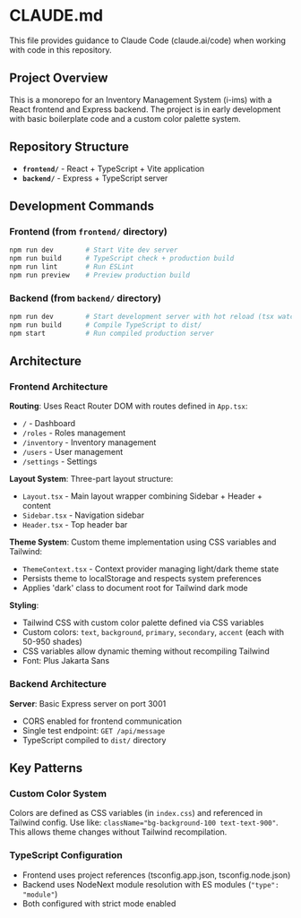 # CLAUDE.md

This file provides guidance to Claude Code (claude.ai/code) when working with code in this repository.

## Project Overview

This is a monorepo for an Inventory Management System (i-ims) with a React frontend and Express backend. The project is in early development with basic boilerplate code and a custom color palette system.

## Repository Structure

- **`frontend/`** - React + TypeScript + Vite application
- **`backend/`** - Express + TypeScript server

## Development Commands

### Frontend (from `frontend/` directory)

```bash
npm run dev        # Start Vite dev server
npm run build      # TypeScript check + production build
npm run lint       # Run ESLint
npm run preview    # Preview production build
```

### Backend (from `backend/` directory)

```bash
npm run dev        # Start development server with hot reload (tsx watch)
npm run build      # Compile TypeScript to dist/
npm start          # Run compiled production server
```

## Architecture

### Frontend Architecture

**Routing**: Uses React Router DOM with routes defined in `App.tsx`:
- `/` - Dashboard
- `/roles` - Roles management
- `/inventory` - Inventory management
- `/users` - User management
- `/settings` - Settings

**Layout System**: Three-part layout structure:
- `Layout.tsx` - Main layout wrapper combining Sidebar + Header + content
- `Sidebar.tsx` - Navigation sidebar
- `Header.tsx` - Top header bar

**Theme System**: Custom theme implementation using CSS variables and Tailwind:
- `ThemeContext.tsx` - Context provider managing light/dark theme state
- Persists theme to localStorage and respects system preferences
- Applies 'dark' class to document root for Tailwind dark mode

**Styling**:
- Tailwind CSS with custom color palette defined via CSS variables
- Custom colors: `text`, `background`, `primary`, `secondary`, `accent` (each with 50-950 shades)
- CSS variables allow dynamic theming without recompiling Tailwind
- Font: Plus Jakarta Sans

### Backend Architecture

**Server**: Basic Express server on port 3001
- CORS enabled for frontend communication
- Single test endpoint: `GET /api/message`
- TypeScript compiled to `dist/` directory

## Key Patterns

### Custom Color System

Colors are defined as CSS variables (in `index.css`) and referenced in Tailwind config. Use like: `className="bg-background-100 text-text-900"`. This allows theme changes without Tailwind recompilation.

### TypeScript Configuration

- Frontend uses project references (tsconfig.app.json, tsconfig.node.json)
- Backend uses NodeNext module resolution with ES modules (`"type": "module"`)
- Both configured with strict mode enabled
